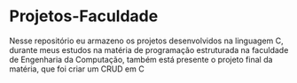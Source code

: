 # Projetos-Faculdade
Nesse repositório eu armazeno os projetos desenvolvidos na linguagem C,
durante meus estudos na matéria de programação estruturada na faculdade de Engenharia da Computação,
também está presente o projeto final da matéria, que foi criar um CRUD em C
